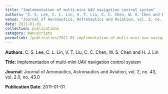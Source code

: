 ```yaml
---
title: "Implementation of multi-mini UAV navigation control system"
authors: "C. S. Lee, C. L. Lin, V. T. Liu, C. C. Chen, W. S. Chen and H. J. Lin"
venue: "Journal of Aeronautics, Astronautics and Aviation, vol. 2, no. 43, vol. 2.0, no. 43.0"
date: 2011-01-01
collection: publications
category: manuscripts
permalink: /publication/2011-01-implementation-of-multi-mini-uav-navigation-control-system
---
```


**Authors**: C. S. Lee, C. L. Lin, V. T. Liu, C. C. Chen, W. S. Chen and H. J. Lin

**Title**: Implementation of multi-mini UAV navigation control system

**Journal**: Journal of Aeronautics, Astronautics and Aviation, vol. 2, no. 43, vol. 2.0, no. 43.0

**Publication Date**: 2011-01-01
